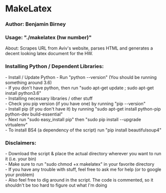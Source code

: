 <h1>MakeLatex</h1>

<h3>Author: Benjamin Birney</h3>

<h3>Usage: "./makelatex (hw number)"</h3>

About: Scrapes URL from Aviv's website, parses HTML and generates a decent looking latex document for the HW.

<h3>Installing Python / Dependent Libraries:</h3>
- Install / Update Python
  - Run "python --version" (You should be running something around 3.6)<br>
  - If you don't have python, then run "sudo apt-get update ; sudo apt-get install python3.6"<br>
- Installing necessary libraries / other stuff<br>
  - Check you pip version (if you have one) by running "pip --version"<br>
  - Install pip (if you don't have it) by running "sudo apt-get install python-pip python-dev 
    build-essential"<br>
  - Next run "sudo easy_install pip" then "sudo pip install --upgrade virtualenv"<br>
  - To install BS4 (a dependency of the script) run "pip install beautifulsoup4"<br>

<h3>Disclaimers:</h3>
- Download the script & place the actual directory wherever you want to run it (i.e. your bin)<br>
- Make sure to run "sudo chmod +x makelatex" in your favorite directory<br>
- If you have any trouble with stuff, feel free to ask me for help (or to google your problem)<br>
- Also feel free to dig around in the script. The code is commented, so it shouldn't be too 
  hard to figure out what I'm doing<br>
